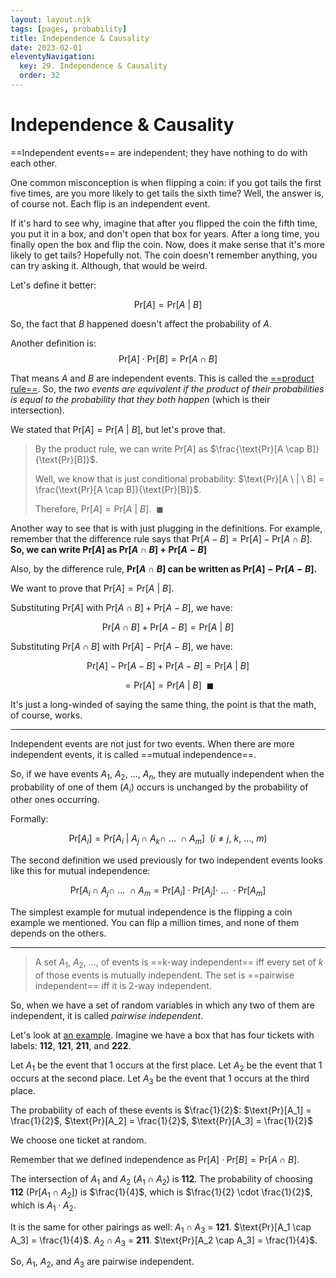 ```yaml
---
layout: layout.njk
tags: [pages, probability]
title: Independence & Causality
date: 2023-02-01
eleventyNavigation:
  key: 29. Independence & Causality
  order: 32
---
```


# Independence & Causality

==Independent events== are independent; they have nothing to do with each other.

One common misconception is when flipping a coin: if you got tails the first five times, are you more likely to get tails the sixth time? 
Well, the answer is, of course not. Each flip is an independent event.

If it's hard to see why, imagine that after you flipped the coin the fifth time, you put it in a box, and don't open that box for years. After a long time, you finally open the box and flip the coin. Now, does it make sense that it's more likely to get tails? Hopefully not. The coin doesn't remember anything, you can try asking it. Although, that would be weird.

Let's define it better:

$$\text{Pr}[A] = \text{Pr}[A \ | \ B]$$

So, the fact that $B$ happened doesn't affect the probability of $A$.

Another definition is:
$$\text{Pr}[A] \cdot \text{Pr}[B] = \text{Pr}[A \cap B]$$

That means $A$ and $B$ are independent events. This is called the [==product rule==](https://brilliant.org/wiki/probability-rule-of-product/). So, the _two events are equivalent if the product of their probabilities is equal to the probability that they both happen_ (which is their intersection).

We stated that $\text{Pr}[A] = \text{Pr}[A \ | \ B]$, but let's prove that.

> By the product rule, we can write $\text{Pr}[A]$ as $\frac{\text{Pr}[A \cap B]}{\text{Pr}[B]}$.
> 
> Well, we know that is just conditional probability: $\text{Pr}[A \ | \ B] = \frac{\text{Pr}[A \cap B]}{\text{Pr}[B]}$.
> 
> Therefore, $\text{Pr}[A] = \text{Pr}[A \ | \ B]. \ \ \blacksquare$


Another way to see that is with just plugging in the definitions.
For example, remember that the difference rule says that $\text{Pr}[A - B] = \text{Pr}[A] - \text{Pr}[A \cap B]$.
**So, we can write $\text{Pr}[A]$ as $\text{Pr}[A \cap B] + \text{Pr}[A - B]$**

Also, by the difference rule, **$\text{Pr}[A \cap B]$ can be written as $\text{Pr}[A] - \text{Pr}[A - B]$.**

We want to prove that $\text{Pr}[A] = \text{Pr}[A \ | \ B]$.

Substituting $\text{Pr}[A]$ with $\text{Pr}[A \cap B] + \text{Pr}[A - B]$, we have:

$$\text{Pr}[A \cap B] + \text{Pr}[A - B] = \text{Pr}[A \ | \ B]$$

Substituting $\text{Pr}[A \cap B]$ with $\text{Pr}[A] - \text{Pr}[A - B]$, we have:

$$\text{Pr}[A] - \text{Pr}[A - B] + \text{Pr}[A - B] = \text{Pr}[A \ | \ B]$$

$$= \text{Pr}[A] = \text{Pr}[A \ | \ B] \ \ \blacksquare$$

It's just a long-winded of saying the same thing, the point is that the math, of course, works.

---

Independent events are not just for two events. When there are more independent events, it is called ==mutual independence==.

So, if we have events $A_1, \ A_2, \ ..., \ A_n$, they are mutually independent when the probability of one of them ($A_i$) occurs is unchanged by the probability of other ones occurring.

Formally:

$$\text{Pr}[A_i] = \text{Pr}[A_i \ | \ A_j \cap A_k \cap \ ... \ \cap A_m] \ \ (i \neq j, \ k, \ ..., \ m)$$

The second definition we used previously for two independent events looks like this for mutual independence:

$$\text{Pr}[A_i \cap A_j \cap \ ... \ \cap A_m = \text{Pr}[A_i] \cdot \text{Pr}[A_j] \cdot \ ... \ \cdot \text{Pr}[A_m]$$

The simplest example for mutual independence is the flipping a coin example we mentioned. You can flip a million times, and none of them depends on the others.

---

> A set $A_1, \ A_2, \ ...$, of events is ==k-way independent== iff every set of $k$ of those events is mutually independent. The set is ==pairwise independent== iff it is 2-way independent.


So, when we have a set of random variables in which any two of them are independent, it is called _pairwise independent_.

Let's look at [an example](http://mnstats.morris.umn.edu/introstat/stat2611/independence.html).
Imagine we have a box that has four tickets with labels: **112**, **121**, **211**, and **222**.

Let $A_1$ be the event that 1 occurs at the first place.
Let $A_2$ be the event that 1 occurs at the second place.
Let $A_3$ be the event that 1 occurs at the third place.

The probability of each of these events is $\frac{1}{2}$: 
$\text{Pr}[A_1] = \frac{1}{2}$, $\text{Pr}[A_2] = \frac{1}{2}$, $\text{Pr}[A_3] = \frac{1}{2}$

We choose one ticket at random.

Remember that we defined independence as $\text{Pr}[A] \cdot \text{Pr}[B] = \text{Pr}[A \cap B]$.

The intersection of $A_1$ and $A_2$ ($A_1 \cap A_2$) is **112**. 
The probability of choosing **112** ($\text{Pr}[A_1 \cap A_2]$) is $\frac{1}{4}$, which is $\frac{1}{2} \cdot \frac{1}{2}$, which is $A_1 \cdot A_2$.

It is the same for other pairings as well:
$A_1 \cap A_3$ = **121**. $\text{Pr}[A_1 \cap A_3] = \frac{1}{4}$.
$A_2 \cap A_3$ = **211**. $\text{Pr}[A_2 \cap A_3] = \frac{1}{4}$.

So, $A_1$, $A_2$, and $A_3$ are pairwise independent.

